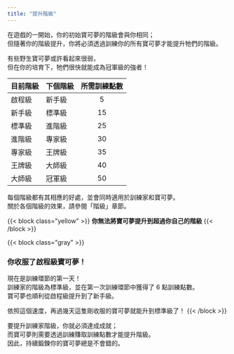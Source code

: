 ```yaml
---
title: "提升階級"
---
```


在遊戲的一開始，你的初始寶可夢的階級會與你相同；<br>
但隨著你的階級提升，你將必須透過訓練你的所有寶可夢才能提升牠們的階級。

有些野生寶可夢或許看起來很弱，<br>
但在你的培育下，牠們很快就能成為冠軍級的強者！

| 目前階級 | 下個階級 | 所需訓練點數 |
|---------|---------|:-----------:|
| 啟程級 | 新手級 |  5 |
| 新手級 | 標準級 | 15 |
| 標準級 | 進階級 | 25 |
| 進階級 | 專家級 | 30 |
| 專家級 | 王牌級 | 35 |
| 王牌級 | 大師級 | 40 |
| 大師級 | 冠軍級 | 50 |

每個階級都有其相應的好處，並會同時適用於訓練家和寶可夢。<br>
關於各個階級的效果，請參閱「階級」章節。

{{< block class="yellow" >}}
<b>你無法將寶可夢提升到超過你自己的階級</b>
{{< /block >}}

{{< block class="gray" >}}
<h3>你收服了啟程級寶可夢！</h3>

現在是訓練環節的第一天！<br>
訓練家的階級為標準級，並在第一次訓練環節中獲得了 6 點訓練點數。<br>
寶可夢也順利從啟程級提升到了新手級。

依照這個速度，再過幾天這隻剛收服的寶可夢就能升到標準級了！
{{< /block >}}

要提升訓練家階級，你就必須達成成就；<br>
而寶可夢則需要透過訓練賺取訓練點數才能提升階級。<br>
因此，持續鍛鍊你的寶可夢總是不會錯的。
